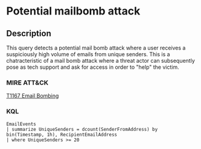 # Potential mailbomb attack

## Description
This query detects a potential mail bomb attack where a user receives a suspiciously high volume of emails from unique senders. This is a chatracteristic of a mail bomb attack where a threat actor can subsequently pose as tech support and ask for access in order to "help" the victim.

### MIRE ATT&CK
[T1167 Email Bombing](https://attack.mitre.org/techniques/T1667/)

### KQL

```KQL
EmailEvents
| summarize UniqueSenders = dcount(SenderFromAddress) by bin(Timestamp, 1h), RecipientEmailAddress
| where UniqueSenders >= 20